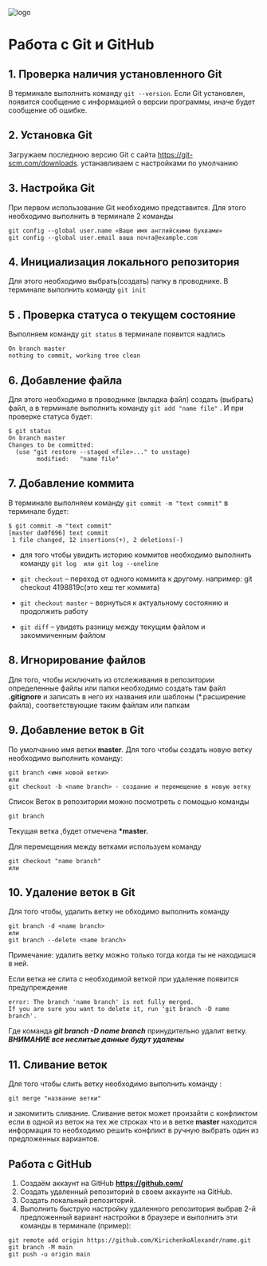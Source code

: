 ![logo](Git-Logo-1788C.png)
# Работа c Git и GitHub

## 1. Проверка наличия установленного Git
В терминале выполнить команду  `git --version`. Если Git установлен, появится сообщение  с информацией о версии программы, иначе будет сообщение об ошибке.

## 2. Установка Git
Загружаем последнюю версию Git c  сайта https://git-scm.com/downloads. устанавливаем с настройками по умолчанию

## 3. Настройка Git
При первом использование Git необходимо представится. Для этого необходимо выполнить в терминале 2 команды

```
git config --global user.name «Ваше имя английскими буквами»
git config --global user.email ваша почта@example.com
```

## 4. Инициализация локального репозитория
Для этого необходимо выбрать(создать) папку в проводнике. В терминале выполнить команду `git init`
## 5 . Проверка статуса о текущем состояние
Выполняем команду `git status` в терминале появится надпись 
```$ git status
On branch master
nothing to commit, working tree clean
```
## 6. Добавление файла
Для этого необходимо в проводнике (вкладка файл) создать (выбрать) файл, а в терминале выполнить команду `git add "name file"` . И при проверке статуса будет:
```
$ git status
On branch master
Changes to be committed:
  (use "git restore --staged <file>..." to unstage)
        modified:   "name file"
```
## 7. Добавление коммита
В терминале выполняем команду `git commit -m "text commit"` в терминале будет:
```
$ git commit -m "text commit"
[master da0f696] text commit
 1 file changed, 12 insertions(+), 2 deletions(-)
 ```
 * для того чтобы увидить историю коммитов необходимо выполнить команду `git log  или git log --oneline`
 * `git checkout` – переход от одного коммита к другому. например: git checkout 4198819c(это хеш тег коммита)

 * `git checkout master` – вернуться к актуальному состоянию и продолжить работу
* `git diff` – увидеть разницу между текущим файлом и закоммиченным файлом


## 8. Игнорирование файлов
Для того, чтобы исключить из отслеживания в репозитории определенные файлы или папки необходимо создать там файл  **.gitignore** и записать в него их названия или шаблоны (*.расширение файла), соответствующие таким файлам или папкам

## 9. Добавление веток в Git
По умолчанию имя  ветки **master**. Для того чтобы создать новую ветку необходимо выполнить команду:
```
git branch <имя новой ветки>
или
git checkout -b <name branch> - создание и перемещение в новую ветку
```

Список Веток в репозитории можно посмотреть с помощью команды


```
git branch 

```

Текущая ветка ,будет отмечена **\*master.**

Для перемещения между ветками используем команду 
```
git checkout "name branch"
или
```
## 10. Удаление веток в Git
Для того чтобы, удалить ветку не обходимо выполнить команду
```
git branch -d <name branch>
или
git branch --delete <name branch>
```
Примечание: удалить ветку можно только тогда когда ты не находишся в ней.

Если ветка не слита с необходимой веткой при удаление появится предупреждение 
```$ git branch -d name branch
error: The branch 'name branch' is not fully merged.
If you are sure you want to delete it, run 'git branch -D name branch'.
```
Где команда ***git branch -D name branch*** принудительно удалит ветку. ***ВНИМАНИЕ все неслитые данные будут удалены*** 

## 11. Сливание веток
Для того чтобы слить ветку необходимо выполнить команду : 
```
git merge "название ветки"
```
 и закомитить сливание.
 Сливание веток может произайти с конфликтом если в одной из веток на тех же строках что и в ветке **master** находится информация  то необходимо решить конфликт в ручную выбрать один из предложенных вариантов.
 
 
 ## Работа с GitHub
 1. Создаём аккаунт на GitHub __https://github.com/__
 2. Создать удаленный репозиторий в своем аккаунте на GitHub. 
 3. Создать локальный репозиторий.
 4.  Выполнить быструю настройку
 удаленного репозитория выбрав 2-й предложенный вариант настройки в браузере и выполнить эти команды в терминале (пример):
 ```
 git remote add origin https://github.com/KirichenkoAlexandr/name.git
git branch -M main
git push -u origin main
```
